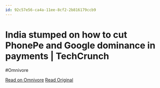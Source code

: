 ```yaml
---
id: 92c57e56-ca4a-11ee-8cf2-2b816179ccb9
---
```


# India stumped on how to cut PhonePe and Google dominance in payments | TechCrunch
#Omnivore

[Read on Omnivore](https://omnivore.app/me/india-stumped-on-how-to-cut-phone-pe-and-google-dominance-in-pay-18da19994a3)
[Read Original](https://techcrunch.com/2024/02/12/india-stumped-on-how-to-cut-phonepe-google-dominance-in-upi-payments/)

